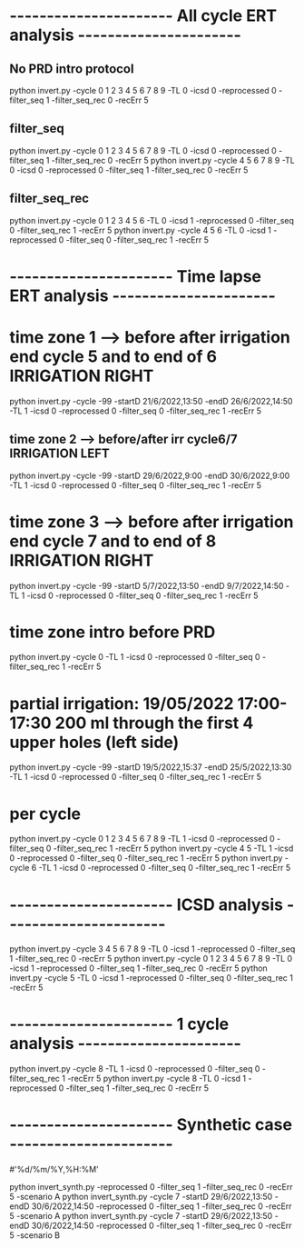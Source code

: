 # ---------------------- All cycle ERT analysis ----------------------
## No PRD intro protocol
python invert.py -cycle 0 1 2 3 4 5 6 7 8 9 -TL 0 -icsd 0 -reprocessed 0 -filter_seq 1 -filter_seq_rec 0 -recErr 5

## filter_seq
python invert.py -cycle 0 1 2 3 4 5 6 7 8 9 -TL 0 -icsd 0 -reprocessed 0 -filter_seq 1 -filter_seq_rec 0 -recErr 5
python invert.py -cycle 4 5 6 7 8 9 -TL 0 -icsd 0 -reprocessed 0 -filter_seq 1 -filter_seq_rec 0 -recErr 5

## filter_seq_rec
python invert.py -cycle 0 1 2 3 4 5 6 -TL 0 -icsd 1 -reprocessed 0 -filter_seq 0 -filter_seq_rec 1 -recErr 5
python invert.py -cycle 4 5 6 -TL 0 -icsd 1 -reprocessed 0 -filter_seq 0 -filter_seq_rec 1 -recErr 5


# ---------------------- Time lapse ERT analysis ----------------------


# time zone 1 --> before after irrigation end cycle 5 and to end of 6 IRRIGATION RIGHT
python invert.py -cycle -99 -startD 21/6/2022,13:50 -endD 26/6/2022,14:50 -TL 1 -icsd 0 -reprocessed 0 -filter_seq 0 -filter_seq_rec 1 -recErr 5

##  time zone 2 --> before/after irr cycle6/7 IRRIGATION LEFT
python invert.py -cycle -99 -startD  29/6/2022,9:00 -endD 30/6/2022,9:00 -TL 1 -icsd 0 -reprocessed 0 -filter_seq 0 -filter_seq_rec 1 -recErr 5

# time zone 3 --> before after irrigation end cycle 7 and to end of 8 IRRIGATION RIGHT
python invert.py -cycle -99 -startD 5/7/2022,13:50 -endD 9/7/2022,14:50 -TL 1 -icsd 0 -reprocessed 0 -filter_seq 0 -filter_seq_rec 1 -recErr 5


# time zone intro before PRD
python invert.py -cycle 0 -TL 1 -icsd 0 -reprocessed 0 -filter_seq 0 -filter_seq_rec 1 -recErr 5

# partial irrigation: 19/05/2022 17:00-17:30 200 ml through the first 4 upper holes (left side)
python invert.py -cycle -99 -startD 19/5/2022,15:37 -endD 25/5/2022,13:30 -TL 1 -icsd 0 -reprocessed 0 -filter_seq 0 -filter_seq_rec 1 -recErr 5




# per cycle
python invert.py -cycle 0 1 2 3 4 5 6 7 8 9 -TL 1 -icsd 0 -reprocessed 0 -filter_seq 0 -filter_seq_rec 1 -recErr 5
python invert.py -cycle 4 5 -TL 1 -icsd 0 -reprocessed 0 -filter_seq 0 -filter_seq_rec 1 -recErr 5
python invert.py -cycle 6 -TL 1 -icsd 0 -reprocessed 0 -filter_seq 0 -filter_seq_rec 1 -recErr 5



# ---------------------- ICSD analysis ----------------------
python invert.py -cycle 3 4 5 6 7 8 9 -TL 0 -icsd 1 -reprocessed 0 -filter_seq 1 -filter_seq_rec 0 -recErr 5
python invert.py -cycle 0 1 2 3 4 5 6 7 8 9 -TL 0 -icsd 1 -reprocessed 0 -filter_seq 1 -filter_seq_rec 0 -recErr 5
python invert.py -cycle 5 -TL 0 -icsd 1 -reprocessed 0 -filter_seq 0 -filter_seq_rec 1 -recErr 5




# ---------------------- 1 cycle analysis ----------------------
python invert.py -cycle 8 -TL 1 -icsd 0 -reprocessed 0 -filter_seq 0 -filter_seq_rec 1 -recErr 5
python invert.py -cycle 8 -TL 0 -icsd 1 -reprocessed 0 -filter_seq 1 -filter_seq_rec 0 -recErr 5



# ---------------------- Synthetic case ----------------------
#'%d/%m/%Y,%H:%M'

python invert_synth.py -reprocessed 0 -filter_seq 1 -filter_seq_rec 0 -recErr 5 -scenario A
python invert_synth.py -cycle 7 -startD 29/6/2022,13:50 -endD 30/6/2022,14:50 -reprocessed 0 -filter_seq 1 -filter_seq_rec 0 -recErr 5 -scenario A
python invert_synth.py -cycle 7 -startD 29/6/2022,13:50 -endD 30/6/2022,14:50 -reprocessed 0 -filter_seq 1 -filter_seq_rec 0 -recErr 5 -scenario B




